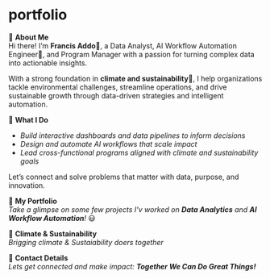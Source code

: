 # portfolio
🔹 **About Me**  
Hi there! I’m **Francis Addo**🙋, a Data Analyst, AI Workflow Automation Engineer🤖, and Program Manager with a passion for turning complex data into actionable insights.

With a strong foundation in **climate and sustainability**🌱, I help organizations tackle environmental challenges, streamline operations, and drive sustainable growth through data-driven strategies and intelligent automation.

🔹 **What I Do**  
- *Build interactive dashboards and data pipelines to inform decisions*  
- *Design and automate AI workflows that scale impact*  
- *Lead cross-functional programs aligned with climate and sustainability goals*

Let’s connect and solve problems that matter with data, purpose, and innovation.

🔹 **My Portfolio**  
*Take a glimpse on some few projects I'v worked on **Data Analytics** and **AI Workflow Automation**!* 😃

🔹 **Climate & Sustainability**  
*Brigging climate & Sustaiability doers together* 

🔹 **Contact Details**  
*Lets get connected and make impact: **Together We Can Do Great Things!***
